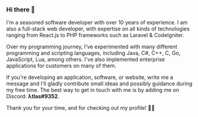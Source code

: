 ### Hi there 👋

I'm a seasoned software developer with over 10 years of experience. I am also a full-stack web developer, with expertise on all kinds of technologies ranging from React.js to PHP frameworks such as Laravel & CodeIgniter.

Over my programming journey, I've experimented with many different programming and scripting languages, including Java, C#, C++, C, Go, JavaScript, Lua, among others. I've also implemented enterprise applications for customers on many of them.

If you're developing an application, software, or website, write me a message and I'll gladly contribute small ideas and possibly guidance during my free time. The best way to get in touch with me is by adding me on Discord: **λtlas#9352**.

Thank you for your time, and for checking out my profile! 🐱‍👤
